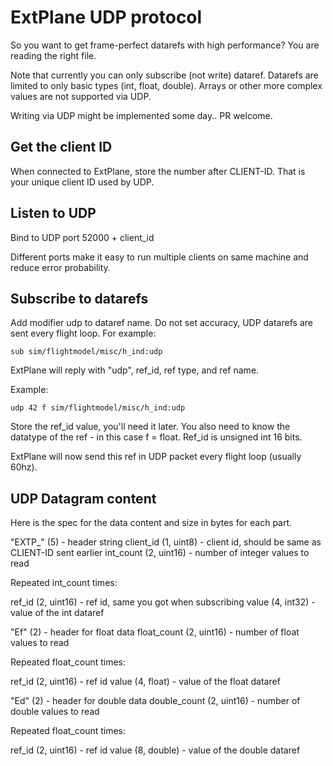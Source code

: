 # ExtPlane UDP protocol #

So you want to get frame-perfect datarefs with high performance?
You are reading the right file.

Note that currently you can only subscribe (not write) dataref.
Datarefs are limited to only basic types (int, float, double).
Arrays or other more complex values are not supported via UDP.

Writing via UDP might be implemented some day.. PR welcome.

## Get the client ID ##

When connected to ExtPlane, store the number after CLIENT-ID.
That is your unique client ID used by UDP.

## Listen to UDP

Bind to UDP port 52000 + client_id

Different ports make it easy to run multiple clients on same machine
and reduce error probability.

## Subscribe to datarefs

Add modifier udp to dataref name. Do not set accuracy, UDP datarefs are sent
every flight loop. For example:

```
sub sim/flightmodel/misc/h_ind:udp
```

ExtPlane will reply with "udp", ref_id, ref type, and ref name.

Example:

```
udp 42 f sim/flightmodel/misc/h_ind:udp
```

Store the ref_id value, you'll need it later. You also need to know
the datatype of the ref - in this case f = float. Ref_id is
unsigned int 16 bits.

ExtPlane will now send this ref in UDP packet every flight loop (usually
60hz).

## UDP Datagram content ##

Here is the spec for the data content and size in bytes for each part.

"EXTP_" (5) - header string
client_id (1, uint8) - client id, should be same as CLIENT-ID sent earlier
int_count (2, uint16) - number of integer values to read

Repeated int_count times:

ref_id (2, uint16) - ref id, same you got when subscribing
value  (4, int32) - value of the int dataref

"Ef" (2) - header for float data
float_count (2, uint16) - number of float values to read

Repeated float_count times:

ref_id (2, uint16) - ref id
value  (4, float) - value of the float dataref

"Ed" (2) - header for double data
double_count (2, uint16) - number of double values to read

Repeated float_count times:

ref_id (2, uint16) - ref id
value  (8, double) - value of the double dataref
